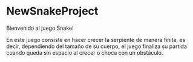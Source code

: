 # NewSnakeProject

Bienvenido al juego Snake!

En este juego consiste en hacer crecer la serpiente de manera finita, es decir, dependiendo del tamaño de su cuerpo, el juego finaliza su partida cuando queda sin espacio al crecer o choca con un obstáculo.
